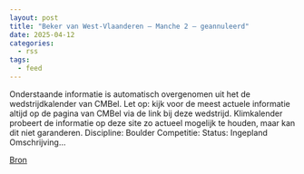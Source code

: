 ```yaml
---
layout: post
title: "Beker van West-Vlaanderen – Manche 2 – geannuleerd"
date: 2025-04-12
categories: 
  - rss
tags: 
  - feed
---
```


<p>Onderstaande informatie is automatisch overgenomen uit het de wedstrijdkalender van CMBel. Let op: kijk voor de meest actuele informatie altijd op de pagina van CMBel via de link bij deze wedstrijd. Klimkalender probeert de informatie op deze site zo actueel mogelijk te houden, maar kan dit niet garanderen. Discipline: Boulder Competitie: Status: Ingepland Omschrijving&hellip;</p>
<p><a href="https://www.klimkalender.nl/comp/beker-van-west-vlaanderen-manche-2-o-v/" rel="noopener noreferrer" target="_blank">Bron</a></p>
